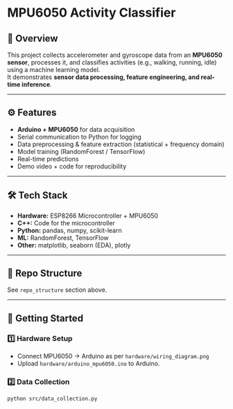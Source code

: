 # MPU6050 Activity Classifier

## 📌 Overview
This project collects accelerometer and gyroscope data from an **MPU6050 sensor**, processes it, and classifies activities (e.g., walking, running, idle) using a machine learning model.  
It demonstrates **sensor data processing, feature engineering, and real-time inference**.

---

## ⚙️ Features
- **Arduino + MPU6050** for data acquisition
- Serial communication to Python for logging
- Data preprocessing & feature extraction (statistical + frequency domain)
- Model training (RandomForest / TensorFlow)
- Real-time predictions
- Demo video + code for reproducibility

---

## 🛠️ Tech Stack
- **Hardware:** ESP8266 Microcontroller + MPU6050
- **C++:** Code for the microcontroller
- **Python:** pandas, numpy, scikit-learn
- **ML:** RandomForest, TensorFlow
- **Other:** matplotlib, seaborn (EDA), plotly

---

## 📂 Repo Structure
See `repo_structure` section above.

---

## 🚀 Getting Started
### 1️⃣ Hardware Setup
- Connect MPU6050 → Arduino as per `hardware/wiring_diagram.png`
- Upload `hardware/arduino_mpu6050.ino` to Arduino.

### 2️⃣ Data Collection
```bash
python src/data_collection.py
